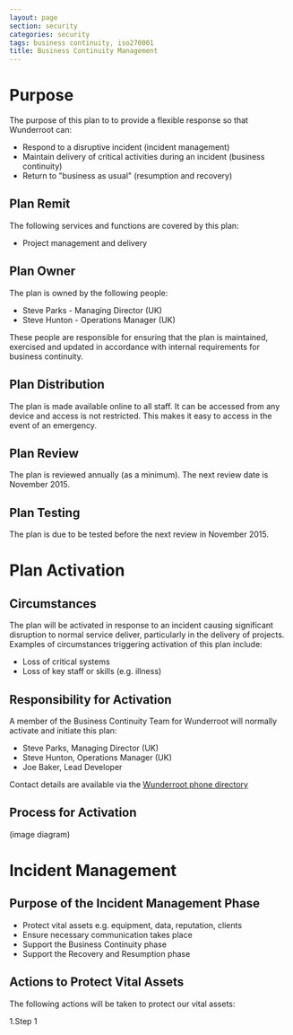 ```yaml
---
layout: page
section: security
categories: security
tags: business continuity, iso270001
title: Business Continuity Management
---
```


# Purpose

The purpose of this plan to to provide a flexible response so that Wunderroot can:

* Respond to a disruptive incident (incident management)
* Maintain delivery of critical activities during an incident (business continuity)
* Return to "business as usual" (resumption and recovery)

## Plan Remit

The following services and functions are covered by this plan:

* Project management and delivery

## Plan Owner

The plan is owned by the following people:

* Steve Parks - Managing Director (UK)
* Steve Hunton - Operations Manager (UK)

These people are responsible for ensuring that the plan is maintained, exercised and updated in accordance with internal requirements for business continuity.

## Plan Distribution

The plan is made available online to all staff. It can be accessed from any device and access is not restricted. This makes it easy to access in the event of an emergency.

## Plan Review

The plan is reviewed annually (as a minimum). The next review date is November 2015.

## Plan Testing

The plan is due to be tested before the next review in November 2015.

# Plan Activation

## Circumstances

The plan will be activated in response to an incident causing significant disruption to normal service deliver, particularly in the delivery of projects. Examples of circumstances triggering activation of this plan include:

* Loss of critical systems
* Loss of key staff or skills (e.g. illness)

## Responsibility for Activation

A member of the Business Continuity Team for Wunderroot will normally activate and initiate this plan:

* Steve Parks, Managing Director (UK)
* Steve Hunton, Operations Manager (UK)
* Joe Baker, Lead Developer

Contact details are available via the [Wunderroot phone directory](/who/wr-phone-directory)

## Process for Activation

(image diagram)

# Incident Management

## Purpose of the Incident Management Phase

* Protect vital assets e.g. equipment, data, reputation, clients
* Ensure necessary communication takes place
* Support the Business Continuity phase
* Support the Recovery and Resumption phase

## Actions to Protect Vital Assets

The following actions will be taken to protect our vital assets:

1.Step 1